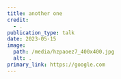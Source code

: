 ```yaml
---
title: another one
credit:
  - .
publication_type: talk
date: 2023-05-15
image:
  path: /media/hzpaoez7_400x400.jpg
  alt: .
primary_link: https://google.com
---
```


